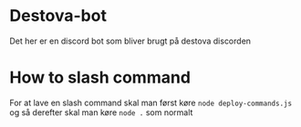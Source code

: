 # Destova-bot
Det her er en discord bot som bliver brugt på destova discorden 

# How to slash command
For at lave en slash command skal man først køre ```node deploy-commands.js``` og så derefter skal man køre ```node .``` som normalt
